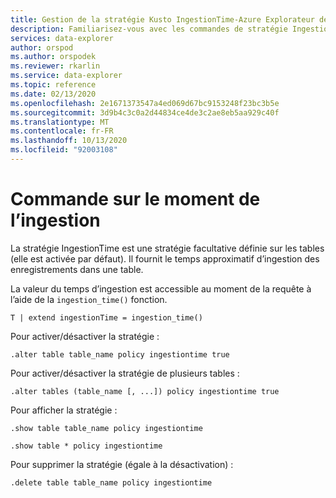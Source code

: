 ```yaml
---
title: Gestion de la stratégie Kusto IngestionTime-Azure Explorateur de données
description: Familiarisez-vous avec les commandes de stratégie IngestionTime dans Azure Explorateur de données. Découvrez comment accéder aux heures d’ingestion et comment activer et désactiver cette stratégie.
services: data-explorer
author: orspod
ms.author: orspodek
ms.reviewer: rkarlin
ms.service: data-explorer
ms.topic: reference
ms.date: 02/13/2020
ms.openlocfilehash: 2e1671373547a4ed069d67bc9153248f23bc3b5e
ms.sourcegitcommit: 3d9b4c3c0a2d44834ce4de3c2ae8eb5aa929c40f
ms.translationtype: MT
ms.contentlocale: fr-FR
ms.lasthandoff: 10/13/2020
ms.locfileid: "92003108"
---
```

# <a name="ingestiontime-policy-command"></a>Commande sur le moment de l’ingestion

La stratégie IngestionTime est une stratégie facultative définie sur les tables (elle est activée par défaut).
Il fournit le temps approximatif d’ingestion des enregistrements dans une table.

La valeur du temps d’ingestion est accessible au moment de la requête à l’aide de la `ingestion_time()` fonction.

```kusto
T | extend ingestionTime = ingestion_time()
```

Pour activer/désactiver la stratégie :
```kusto
.alter table table_name policy ingestiontime true
```

Pour activer/désactiver la stratégie de plusieurs tables :
```kusto
.alter tables (table_name [, ...]) policy ingestiontime true
```

Pour afficher la stratégie :
```kusto
.show table table_name policy ingestiontime  

.show table * policy ingestiontime  
```

Pour supprimer la stratégie (égale à la désactivation) :
```kusto
.delete table table_name policy ingestiontime  
```
